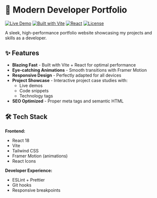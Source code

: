 # 🌟 Modern Developer Portfolio

[![Live Demo](https://img.shields.io/badge/Visit%20Portfolio-Live%20Site-brightgreen)](https://soumya-bhunia.vercel.app/)
[![Built with Vite](https://img.shields.io/badge/Build%20Tool-Vite-646CFF)](https://vitejs.dev/)
[![React](https://img.shields.io/badge/Framework-React-61DAFB)](https://reactjs.org/)
[![License](https://img.shields.io/badge/License-MIT-blue)](LICENSE)

A sleek, high-performance portfolio website showcasing my projects and skills as a developer.


## ✨ Features

- **Blazing Fast** - Built with Vite + React for optimal performance
- **Eye-catching Animations** - Smooth transitions with Framer Motion
- **Responsive Design** - Perfectly adapted for all devices
- **Project Showcase** - Interactive project case studies with:
  - Live demos
  - Code snippets
  - Technology tags
- **SEO Optimized** - Proper meta tags and semantic HTML

## 🛠 Tech Stack

**Frontend:**
- React 18
- Vite
- Tailwind CSS
- Framer Motion (animations)
- React Icons

**Developer Experience:**
- ESLint + Prettier
- Git hooks
- Responsive breakpoints

